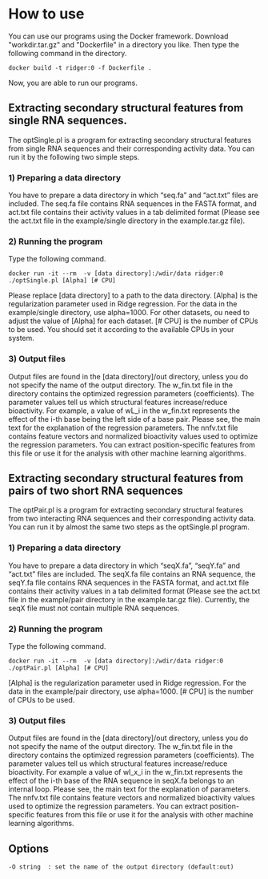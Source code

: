 # How to use
You can use our programs using the Docker framework. Download "workdir.tar.gz" and "Dockerfile" in a directory you like. Then type the following command in the directory.

```
docker build -t ridger:0 -f Dockerfile .
```

Now, you are able to run our programs.

## Extracting secondary structural features from single RNA sequences.
 The optSingle.pl is a program for extracting secondary structural features from single RNA sequences and their corresponding activity data.
 You can run it by the following two simple steps.

### 1) Preparing a data directory
You have to prepare a data directory in which “seq.fa” and “act.txt” files are included.
The seq.fa file contains RNA sequences in the FASTA format, and act.txt file contains their activity values in a tab delimited format (Please see the act.txt file in the example/single directory in the example.tar.gz file).

### 2) Running the program
Type the following command.

```
docker run -it --rm  -v [data directory]:/wdir/data ridger:0 ./optSingle.pl [Alpha] [# CPU]
```

Please replace [data directory] to a path to the data directory. [Alpha] is the regularization parameter used in Ridge regression.
For the data in the example/single directory, use alpha=1000. For other datasets, ou need to adjust the value of [Alpha] for each dataset.
[# CPU] is the number of CPUs to be used. You should set it according to the available CPUs in your system.

### 3) Output files
Output files are found in the [data directory]/out directory, unless you do not specify the name of the output directory.
The w_fin.txt file in the directory contains the optimized regression parameters (coefficients). The parameter values tell us which
structural features increase/reduce bioactivity.
For example, a value of wL_i in the w_fin.txt represents the effect of the i-th base being the left side of a base pair.
Please see, the main text for the explanation of the regression parameters.
The nnfv.txt file contains feature vectors and normalized bioactivity values used to optimize the regression parameters. You can extract position-specific features from this file or use it for the analysis with other machine learning algorithms.


## Extracting secondary structural features from pairs of two short RNA sequences
The optPair.pl is a program for extracting secondary structural features from two interacting RNA sequences and their corresponding activity data.
You can run it by almost the same two steps as the optSingle.pl program.
 
### 1) Preparing a data directory
You have to prepare a data directory in which “seqX.fa”, “seqY.fa” and “act.txt” files are included.
The seqX.fa file contains an RNA sequence, the seqY.fa file contains RNA sequences in the FASTA format, and act.txt file contains their activity values in a tab delimited format (Please see the act.txt file in the example/pair directory in the example.tar.gz file). Currently, the seqX file must not contain multiple RNA sequences.

### 2) Running the program
Type the following command.
```
docker run -it --rm  -v [data directory]:/wdir/data ridger:0 ./optPair.pl [Alpha] [# CPU]
```

[Alpha] is the regularization parameter used in Ridge regression. For the data in the example/pair directory, use alpha=1000. [# CPU] is the number of CPUs to be used.

### 3) Output files
Output files are found in the [data directory]/out directory, unless you do not specify the name of the output directory.
The w_fin.txt file in the directory contains the optimized regression parameters (coefficients). The parameter values tell us which structural features increase/reduce bioactivity.
For example a value of wI_x_i in the w_fin.txt represents the effect of the i-th base of the RNA sequence in seqX.fa belongs to an internal loop.
Please see, the main text for the explanation of parameters. The nnfv.txt file contains feature vectors and normalized bioactivity values used to optimize the regression parameters. You can extract position-specific features from this file or use it for the analysis with other machine learning algorithms.

## Options
```
-O string  : set the name of the output directory (default:out)  
```
